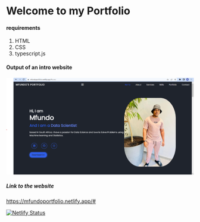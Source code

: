 # Welcome to my Portfolio

#### requirements

1.  HTML
2.  CSS
3.  typescript.js

#### Output of an intro website

#### ![](images/home.png)

##### Link to the website

https://mfundoportfolio.netlify.app/#

[![Netlify Status](https://api.netlify.com/api/v1/badges/5095c7ac-9fcf-4f86-99a4-edf703adc8e1/deploy-status)](https://app.netlify.com/sites/mfundoportfolio/deploys)